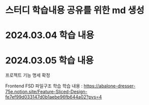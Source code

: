 # 스터디 학습내용 공유를 위한 md 생성 

# 2024.03.04 학습 내용 


# 2024.03.05 학습 내용
프로젝트 기능 명세 확정

Frontend FSD 파일구조 학습
학습 내용 : https://abalone-dresser-75e.notion.site/Feature-Sliced-Design-fe7ef99d033147d0b1aebe96fb644a02?pvs=4
